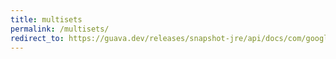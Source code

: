 ```yaml
---
title: multisets
permalink: /multisets/
redirect_to: https://guava.dev/releases/snapshot-jre/api/docs/com/google/common/collect/Multisets.html
---
```


